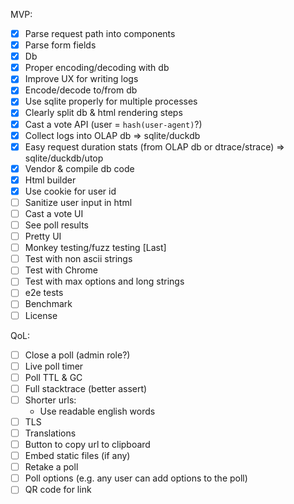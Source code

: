 MVP:
- [x] Parse request path into components
- [x] Parse form fields
- [x] Db
- [x] Proper encoding/decoding with db
- [x] Improve UX for writing logs
- [x] Encode/decode to/from db
- [x] Use sqlite properly for multiple processes
- [x] Clearly split db & html rendering steps
- [x] Cast a vote API (user = `hash(user-agent)`?)
- [x] Collect logs into OLAP db => sqlite/duckdb
- [x] Easy request duration stats (from OLAP db or dtrace/strace) => sqlite/duckdb/utop
- [x] Vendor & compile db code
- [x] Html builder
- [x] Use cookie for user id
- [ ] Sanitize user input in html
- [ ] Cast a vote UI
- [ ] See poll results
- [ ] Pretty UI
- [ ] Monkey testing/fuzz testing [Last]
- [ ] Test with non ascii strings
- [ ] Test with Chrome
- [ ] Test with max options and long strings
- [ ] e2e tests
- [ ] Benchmark
- [ ] License

QoL:
- [ ] Close a poll (admin role?)
- [ ] Live poll timer
- [ ] Poll TTL & GC
- [ ] Full stacktrace (better assert)
- [ ] Shorter urls:
    - Use readable english words
- [ ] TLS
- [ ] Translations
- [ ] Button to copy url to clipboard
- [ ] Embed static files (if any)
- [ ] Retake a poll
- [ ] Poll options (e.g. any user can add options to the poll)
- [ ] QR code for link
